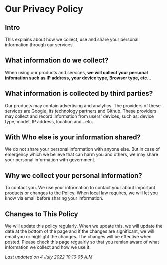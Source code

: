 # Our Privacy Policy

## Intro

This explains about how we collect, use and share your personal information through our services.

## What information do we collect?

When using our products and services, **we will collect your personal infomation such as IP address, your device type, Browser type, etc...**

## What information is collected by third parties?

Our products may contain advertising and analytics. The providers of these services are Google, its technology partners and Github. These providers may collect and record information from users' devices, such as: device type, model, IP address, location and...etc.

## With Who else is your information shared?

We do not share your personal information with anyone else.
But in case of emergency which we believe that can harm you and others, we may share your personal information with government.

## Why we collect your personal information?

To contact you. We use your information to contact your about important products or changes to the Policy. When local law requires, we will let you know via email before sharing your information.

## Changes to This Policy

We will update this policy regularly. When we update this, we will update the date at the bottom of the page and if the changes are significant, we will email you or highlight the changes. The changes will be effective when posted. Please check this page regualrly so that you remian aware of what information we collect and how we use it.




*Last updated on 4 July 2022 10:10:05 A.M*
